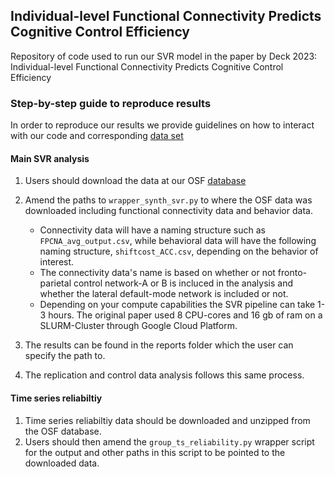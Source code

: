 ## Individual-level Functional Connectivity Predicts Cognitive Control Efficiency

Repository of code used to run our SVR model in the paper by Deck 2023: Individual-level Functional Connectivity Predicts Cognitive Control Efficiency

### Step-by-step guide to reproduce results

In order to reproduce our results we provide guidelines on how to interact with our code and corresponding [data set](https://osf.io/d7p58/)

#### Main SVR analysis
1. Users should download the data at our OSF [database](https://osf.io/d7p58/)

2. Amend the paths to ```wrapper_synth_svr.py``` to where the OSF data was downloaded including functional connectivity data and behavior data.
    *  Connectivity data will have a naming structure such as ```FPCNA_avg_output.csv```, while behavioral data will have the following naming structure, ```shiftcost_ACC.csv```, depending on the behavior of interest. 
    *  The connectivity data's name is based on whether or not fronto-parietal control network-A or B is incluced in the analysis and whether the lateral default-mode network is included or not.
    *  Depending on your compute capabilities the SVR pipeline can take 1-3 hours. The original paper used 8 CPU-cores and 16 gb of ram on a SLURM-Cluster through Google Cloud Platform. 

3. The results can be found in the reports folder which the user can specify the path to.

4. The replication and control data analysis follows this same process.

#### Time series reliabiltiy

1. Time series reliabiltiy data should be downloaded and unzipped from the OSF database.
2. Users should then amend the ```group_ts_reliability.py``` wrapper script for the output and other paths in this script to be pointed to the downloaded data.


